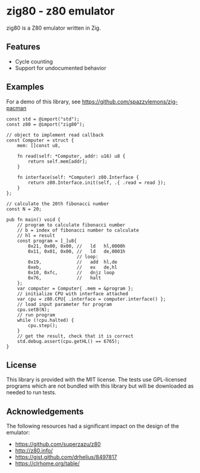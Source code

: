# zig80 - z80 emulator

zig80 is a Z80 emulator written in Zig.

## Features

- Cycle counting
- Support for undocumented behavior

## Examples

For a demo of this library, see <https://github.com/spazzylemons/zig-pacman>

```zig
const std = @import("std");
const z80 = @import("zig80");

// object to implement read callback
const Computer = struct {
    mem: []const u8,

    fn read(self: *Computer, addr: u16) u8 {
        return self.mem[addr];
    }

    fn interface(self: *Computer) z80.Interface {
        return z80.Interface.init(self, .{ .read = read });
    }
};

// calculate the 20th fibonacci number
const N = 20;

pub fn main() void {
    // program to calculate fibonacci number
    // b = index of fibonacci number to calculate
    // hl = result
    const program = [_]u8{
        0x21, 0x00, 0x00, //   ld   hl,0000h
        0x11, 0x01, 0x00, //   ld   de,0001h
                          // loop:
        0x19,             //   add  hl,de
        0xeb,             //   ex   de,hl
        0x10, 0xfc,       //   dnjz loop
        0x76,             //   halt
    };
    var computer = Computer{ .mem = &program };
    // initialize CPU with interface attached
    var cpu = z80.CPU{ .interface = computer.interface() };
    // load input parameter for program
    cpu.setB(N);
    // run program
    while (!cpu.halted) {
        cpu.step();
    }
    // get the result, check that it is correct
    std.debug.assert(cpu.getHL() == 6765);
}
```

## License

This library is provided with the MIT license. The tests use GPL-licensed
programs which are not bundled with this library but will be downloaded as
needed to run tests.

## Acknowledgements

The following resources had a significant impact on the design of the emulator:

- <https://github.com/superzazu/z80>
- <http://z80.info/>
- <https://gist.github.com/drhelius/8497817>
- <https://clrhome.org/table/>
